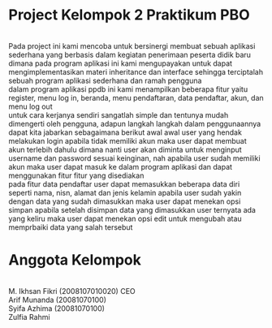 # Project Kelompok 2 Praktikum PBO
<br> Pada project ini kami mencoba untuk bersinergi membuat sebuah aplikasi sederhana yang berbasis dalam kegiatan penerimaan peserta didik baru dimana pada program aplikasi ini kami mengupayakan untuk dapat mengimplementasikan materi inheritance dan interface sehingga terciptalah sebuah program aplikasi sederhana dan ramah pengguna </br>
dalam program aplikasi ppdb ini kami menampilkan beberapa fitur yaitu register, menu log in, beranda, menu pendaftaran, data pendaftar, akun, dan menu log out </br>
untuk cara kerjanya sendiri sangatlah simple dan tentunya mudah dimengerti oleh pengguna, adapun langkah langkah dalam penggunaannya dapat kita jabarkan sebagaimana berikut awal awal user yang hendak melakukan login apabila tidak memiliki akun maka user dapat membuat akun terlebih dahulu dimana nanti user akan diminta untuk menginput username dan password sesuai keinginan, nah apabila user sudah memiliki akun maka user dapat masuk ke dalam program aplikasi dan dapat menggunakan fitur fitur yang disediakan </br>
pada fitur data pendaftar user dapat memasukkan beberapa data diri seperti nama, nisn, alamat dan jenis kelamin apabila user sudah yakin dengan data yang sudah dimasukkan maka user dapat menekan opsi simpan apabila setelah disimpan data yang dimasukkan user ternyata ada yang keliru maka user dapat menekan opsi edit untuk mengubah atau memprbaiki data yang salah tersebut </br>
# Anggota Kelompok
<br>
M. Ikhsan Fikri (2008107010020) CEO
</br>Arif Munanda (20081070100)
</br>Syifa Azhima (20081070100)
</br>Zulfia Rahmi 
  
 
